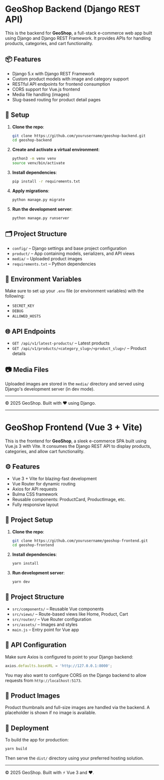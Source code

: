 # GeoShop Backend (Django REST API)

This is the backend for **GeoShop**, a full-stack e-commerce web app built using Django and Django REST Framework. It provides APIs for handling products, categories, and cart functionality.

## 📦 Features

- Django 5.x with Django REST Framework
- Custom product models with image and category support
- RESTful API endpoints for frontend consumption
- CORS support for Vue.js frontend
- Media file handling (images)
- Slug-based routing for product detail pages

## 🔧 Setup

1. **Clone the repo**:

   ```bash
   git clone https://github.com/yourusername/geoshop-backend.git
   cd geoshop-backend
   ```

2. **Create and activate a virtual environment**:

   ```bash
   python3 -m venv venv
   source venv/bin/activate
   ```

3. **Install dependencies**:

   ```bash
   pip install -r requirements.txt
   ```

4. **Apply migrations**:

   ```bash
   python manage.py migrate
   ```

5. **Run the development server**:

   ```bash
   python manage.py runserver
   ```

## 🗂️ Project Structure

- `config/` – Django settings and base project configuration
- `product/` – App containing models, serializers, and API views
- `media/` – Uploaded product images
- `requirements.txt` – Python dependencies

## 🔐 Environment Variables

Make sure to set up your `.env` file (or environment variables) with the following:

- `SECRET_KEY`
- `DEBUG`
- `ALLOWED_HOSTS`

## 🌐 API Endpoints

- `GET /api/v1/latest-products/` – Latest products
- `GET /api/v1/products/<category_slug>/<product_slug>/` – Product details

## 📷 Media Files

Uploaded images are stored in the `media/` directory and served using Django's development server (in dev mode).

---

© 2025 GeoShop. Built with ❤️ using Django.

---

# GeoShop Frontend (Vue 3 + Vite)

This is the frontend for **GeoShop**, a sleek e-commerce SPA built using Vue.js 3 with Vite. It consumes the Django REST API to display products, categories, and allow cart functionality.

## ⚙️ Features

- Vue 3 + Vite for blazing-fast development
- Vue Router for dynamic routing
- Axios for API requests
- Bulma CSS framework
- Reusable components: ProductCard, ProductImage, etc.
- Fully responsive layout

## 💪 Project Setup

1. **Clone the repo**:

   ```bash
   git clone https://github.com/yourusername/geoshop-frontend.git
   cd geoshop-frontend
   ```

2. **Install dependencies**:

   ```bash
   yarn install
   ```

3. **Run development server**:

   ```bash
   yarn dev
   ```

## 📂 Project Structure

- `src/components/` – Reusable Vue components
- `src/views/` – Route-based views like Home, Product, Cart
- `src/router/` – Vue Router configuration
- `src/assets/` – Images and styles
- `main.js` – Entry point for Vue app

## 🔗 API Configuration

Make sure Axios is configured to point to your Django backend:

```js
axios.defaults.baseURL = 'http://127.0.0.1:8000';
```

You may also want to configure CORS on the Django backend to allow requests from `http://localhost:5173`.

## 📸 Product Images

Product thumbnails and full-size images are handled via the backend. A placeholder is shown if no image is available.

## 🚀 Deployment

To build the app for production:

```bash
yarn build
```

Then serve the `dist/` directory using your preferred hosting solution.

---

© 2025 GeoShop. Built with ⚡ Vue 3 and ❤️.


